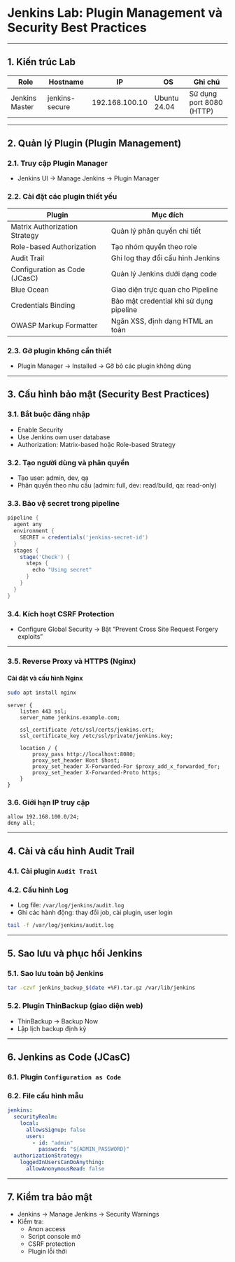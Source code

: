 # Jenkins Lab: Plugin Management và Security Best Practices

---

## 1. Kiến trúc Lab

| Role             | Hostname         | IP             | OS          | Ghi chú                  |
|------------------|------------------|----------------|-------------|---------------------------|
| Jenkins Master   | jenkins-secure   | 192.168.100.10 | Ubuntu 24.04| Sử dụng port 8080 (HTTP) |

---

## 2. Quản lý Plugin (Plugin Management)

### 2.1. Truy cập Plugin Manager

- Jenkins UI → Manage Jenkins → Plugin Manager

### 2.2. Cài đặt các plugin thiết yếu

| Plugin                        | Mục đích                                          |
|-------------------------------|---------------------------------------------------|
| Matrix Authorization Strategy | Quản lý phân quyền chi tiết                      |
| Role-based Authorization      | Tạo nhóm quyền theo role                         |
| Audit Trail                   | Ghi log thay đổi cấu hình Jenkins                |
| Configuration as Code (JCasC)| Quản lý Jenkins dưới dạng code                   |
| Blue Ocean                    | Giao diện trực quan cho Pipeline                 |
| Credentials Binding           | Bảo mật credential khi sử dụng pipeline          |
| OWASP Markup Formatter        | Ngăn XSS, định dạng HTML an toàn                 |

### 2.3. Gỡ plugin không cần thiết

- Plugin Manager → Installed → Gỡ bỏ các plugin không dùng

---

## 3. Cấu hình bảo mật (Security Best Practices)

### 3.1. Bắt buộc đăng nhập

- Enable Security
- Use Jenkins own user database
- Authorization: Matrix-based hoặc Role-based Strategy

### 3.2. Tạo người dùng và phân quyền

- Tạo user: admin, dev, qa
- Phân quyền theo nhu cầu (admin: full, dev: read/build, qa: read-only)

### 3.3. Bảo vệ secret trong pipeline

```groovy
pipeline {
  agent any
  environment {
    SECRET = credentials('jenkins-secret-id')
  }
  stages {
    stage('Check') {
      steps {
        echo "Using secret"
      }
    }
  }
}
```

### 3.4. Kích hoạt CSRF Protection

- Configure Global Security → Bật “Prevent Cross Site Request Forgery exploits”

---

### 3.5. Reverse Proxy và HTTPS (Nginx)

#### Cài đặt và cấu hình Nginx

```bash
sudo apt install nginx
```

```nginx
server {
    listen 443 ssl;
    server_name jenkins.example.com;

    ssl_certificate /etc/ssl/certs/jenkins.crt;
    ssl_certificate_key /etc/ssl/private/jenkins.key;

    location / {
        proxy_pass http://localhost:8080;
        proxy_set_header Host $host;
        proxy_set_header X-Forwarded-For $proxy_add_x_forwarded_for;
        proxy_set_header X-Forwarded-Proto https;
    }
}
```

### 3.6. Giới hạn IP truy cập

```nginx
allow 192.168.100.0/24;
deny all;
```

---

## 4. Cài và cấu hình Audit Trail

### 4.1. Cài plugin `Audit Trail`

### 4.2. Cấu hình Log

- Log file: `/var/log/jenkins/audit.log`
- Ghi các hành động: thay đổi job, cài plugin, user login

```bash
tail -f /var/log/jenkins/audit.log
```

---

## 5. Sao lưu và phục hồi Jenkins

### 5.1. Sao lưu toàn bộ Jenkins

```bash
tar -czvf jenkins_backup_$(date +%F).tar.gz /var/lib/jenkins
```

### 5.2. Plugin ThinBackup (giao diện web)

- ThinBackup → Backup Now
- Lập lịch backup định kỳ

---

## 6. Jenkins as Code (JCasC)

### 6.1. Plugin `Configuration as Code`

### 6.2. File cấu hình mẫu

```yaml
jenkins:
  securityRealm:
    local:
      allowsSignup: false
      users:
        - id: "admin"
          password: "${ADMIN_PASSWORD}"
  authorizationStrategy:
    loggedInUsersCanDoAnything:
      allowAnonymousRead: false
```

---

## 7. Kiểm tra bảo mật

- Jenkins → Manage Jenkins → Security Warnings
- Kiểm tra:
  - Anon access
  - Script console mở
  - CSRF protection
  - Plugin lỗi thời
